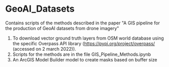 # GeoAI_Datasets
Contains scripts of the methods described in the paper "A GIS pipeline for the production of GeoAI datasets from drone imagery"

1. To download vector ground truth layers from OSM world database using the specific Overpass API library (https://pypi.org/project/overpass/ (accessed on 2 march 2022)).
2. Scripts for the methods are in the file GIS_Pipeline_Methods.ipynb
3. An ArcGIS Model Builder model to create masks based on buffer size
